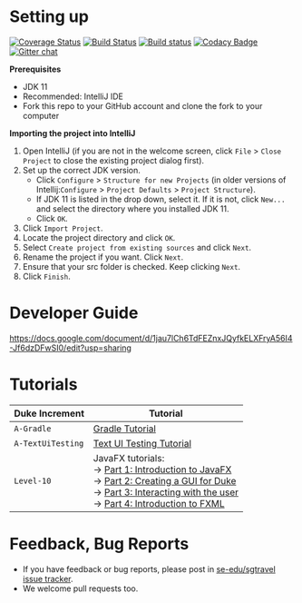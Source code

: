 # Setting up

[![Coverage Status](https://coveralls.io/repos/github/AY1920S1-CS2113T-W13-3/main/badge.svg?branch=master)](https://coveralls.io/github/AY1920S1-CS2113T-W13-3/main?branch=master)
[![Build Status](https://travis-ci.org/AY1920S1-CS2113T-W13-3/main.svg?branch=master)](https://travis-ci.org/AY1920S1-CS2113T-W13-3/main)
[![Build status](https://ci.appveyor.com/api/projects/status/4mjh6mbu4s7uy36n/branch/master?svg=true)](https://ci.appveyor.com/project/Jefferson111/main/branch/master)
[![Codacy Badge](https://api.codacy.com/project/badge/Grade/d553600e4c394c78989c71999eb35dcc)](https://www.codacy.com/manual/Jefferson111/main?utm_source=github.com&amp;utm_medium=referral&amp;utm_content=AY1920S1-CS2113T-W13-3/main&amp;utm_campaign=Badge_Grade)
[![Gitter chat](https://badges.gitter.im/se-edu/Lobby.svg)](https://gitter.im/se-edu/Lobby)

**Prerequisites**

* JDK 11
* Recommended: IntelliJ IDE
* Fork this repo to your GitHub account and clone the fork to your computer

**Importing the project into IntelliJ**

1. Open IntelliJ (if you are not in the welcome screen, click `File` > `Close Project` to close the existing project dialog first).
1. Set up the correct JDK version.
   * Click `Configure` > `Structure for new Projects` (in older versions of Intellij:`Configure` > `Project Defaults` > `Project Structure`).
   * If JDK 11 is listed in the drop down, select it. If it is not, click `New...` and select the directory where you installed JDK 11.
   * Click `OK`.
1. Click `Import Project`.
1. Locate the project directory and click `OK`.
1. Select `Create project from existing sources` and click `Next`.
1. Rename the project if you want. Click `Next`.
1. Ensure that your src folder is checked. Keep clicking `Next`.
1. Click `Finish`.

# Developer Guide

https://docs.google.com/document/d/1jau7lCh6TdFEZnxJQyfkELXFryA56I4-Jf6dzDFwSI0/edit?usp=sharing

# Tutorials 

Duke Increment | Tutorial
---------------|---------------
`A-Gradle` | [Gradle Tutorial](tutorials/gradleTutorial.md)
`A-TextUiTesting` | [Text UI Testing Tutorial](tutorials/textUiTestingTutorial.md)
`Level-10` | JavaFX tutorials:<br>→ [Part 1: Introduction to JavaFX][fx1]<br>→ [Part 2: Creating a GUI for Duke][fx2]<br>→ [Part 3: Interacting with the user][fx3]<br>→ [Part 4: Introduction to FXML][fx4]

[fx1]: <tutorials/javaFxTutorialPart1.md>
[fx2]: <tutorials/javaFxTutorialPart2.md>
[fx3]: <tutorials/javaFxTutorialPart3.md>
[fx4]: <tutorials/javaFxTutorialPart4.md>

# Feedback, Bug Reports

* If you have feedback or bug reports, please post in [se-edu/sgtravel issue tracker](https://github.com/se-edu/duke/issues).
* We welcome pull requests too.
